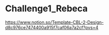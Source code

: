 # Challenge1_Rebeca

https://www.notion.so/Template-CBL-2-Design-d8c976ce7474400a915f7caf06a7a2cf?pvs=4




